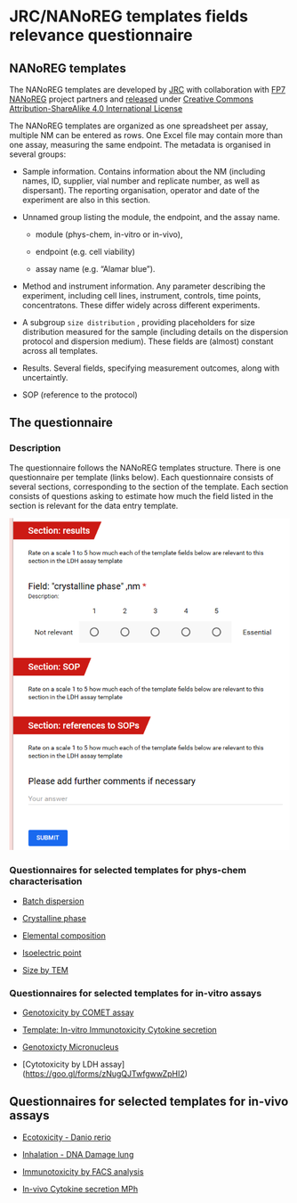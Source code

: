 # JRC/NANoREG templates fields relevance questionnaire

## NANoREG templates

The NANoREG templates are developed by [JRC](https://ec.europa.eu/jrc/en) with collaboration with [FP7 NANoREG](http://www.nanoreg.eu/) project partners and [released](http://www.nanoreg.eu/media-and-downloads/templates) under  [Creative Commons Attribution-ShareAlike 4.0 International License](https://creativecommons.org/licenses/by-sa/4.0/)

The NANoREG templates are organized as one spreadsheet per assay, multiple NM can be entered as rows. One Excel file may contain more than one assay, measuring the same endpoint. The metadata is organised in several groups:

* Sample information. Contains information about the NM (including names, ID, supplier, vial number and replicate number, as well as dispersant). The reporting organisation, operator and date of the experiment are also in this section.

* Unnamed group listing the module, the endpoint, and the assay name. 
  
   - module (phys-chem, in-vitro or in-vivo),
   
   - endpoint (e.g. cell viability)

   - assay name (e.g. “Alamar blue”).

* Method and instrument information. Any parameter describing the experiment, including cell lines, instrument, controls, time points, concentratons. These differ widely across different experiments.
* A subgroup `size distribution` , providing placeholders for size distribution measured for the sample (including details on the dispersion protocol and dispersion medium). These fields are (almost) constant across all templates.
* Results. Several fields, specifying measurement outcomes, along with uncertaintly.
* SOP (reference to the protocol)

## The questionnaire

### Description

The questionnaire follows the NANoREG templates structure. There is one questionnaire per template (links below). Each questionnaire consists of several sections, corresponding to the section of the template. Each section consists of questions asking to estimate how much the field listed in the section is relevant for the data entry template.

![questionnaire](quiz.png)

### Questionnaires for selected templates for phys-chem characterisation

* [Batch dispersion](https://goo.gl/forms/efOgw8NW4zFKX0tD2)

* [Crystalline phase](https://goo.gl/forms/wJbVd10FD1DMjLky1)

* [Elemental composition](https://goo.gl/forms/zdiNs7TZjlrxwYNh1)

* [Isoelectric point](https://goo.gl/forms/J9qLcOaiZuL0Q60M2)

* [Size by TEM](https://goo.gl/forms/eJ2dX1gaLSBbPqW92)

### Questionnaires for selected templates for in-vitro assays

* [Genotoxicity by COMET assay ](https://goo.gl/forms/Q48apDQKeJGoqGor2)

* [Template: In-vitro Immunotoxicity Cytokine secretion](https://goo.gl/forms/sL8hdf6gZwd8Ihqw2)

* [Genotoxicty Micronucleus](https://goo.gl/forms/PNlOaMuxr0CBgRhs2)

* [Cytotoxicity by LDH assay] (https://goo.gl/forms/zNugQJTwfgwwZpHI2)

## Questionnaires for selected templates for in-vivo assays

* [Ecotoxicity - Danio rerio](https://goo.gl/forms/bFR4yhHoOkyBgRAj1)

* [Inhalation - DNA Damage lung](https://goo.gl/forms/UXzBDICKD11uDf122)

* [Immunotoxicity by FACS analysis](https://goo.gl/forms/QxtfogyV9ruN5m563)

* [In-vivo Cytokine secretion MPh](https://goo.gl/forms/A2lGTMJGMo5fjRPP2)
